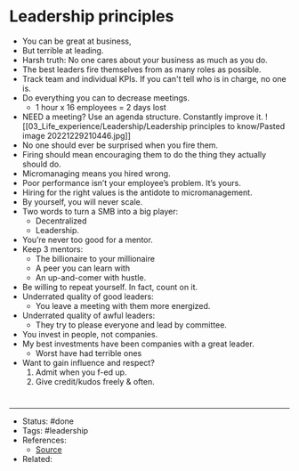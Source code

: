 # Leadership principles
- You can be great at business,
- But terrible at leading.
- Harsh truth: No one cares about your business as much as you do.
- The best leaders fire themselves from as many roles as possible.
- Track team and individual KPIs. If you can't tell who is in charge, no one is.
- Do everything you can to decrease meetings.
	- 1 hour x 16 employees = 2 days lost
- NEED a meeting? Use an agenda structure. Constantly improve it.
![[03_Life_experience/Leadership/Leadership principles to know/Pasted image 20221229210446.jpg]]
- No one should ever be surprised when you fire them.
- Firing should mean encouraging them to do the thing they actually should do.
- Micromanaging means you hired wrong.
- Poor performance isn’t your employee’s problem. It’s yours.
- Hiring for the right values is the antidote to micromanagement.
- By yourself, you will never scale.
- Two words to turn a SMB into a big player:
	- Decentralized
	- Leadership.
- You’re never too good for a mentor.
- Keep 3 mentors:
	- The billionaire to your millionaire
	- A peer you can learn with
	- An up-and-comer with hustle.
- Be willing to repeat yourself. In fact, count on it.
- Underrated quality of good leaders:
	- You leave a meeting with them more energized.
- Underrated quality of awful leaders:
	- They try to please everyone and lead by committee.
- You invest in people, not companies.
- My best investments have been companies with a great leader.
	- Worst have had terrible ones
- Want to gain influence and respect?
	1. Admit when you f-ed up.
	2. Give credit/kudos freely & often.

#
---
- Status: #done
- Tags: #leadership
- References:
	- [Source](https://twitter.com/Codie_Sanchez/status/1607746659227688962)
- Related:
